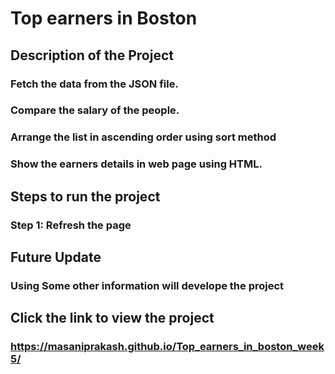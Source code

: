# Top earners in Boston
## Description of the Project
### Fetch the data from the JSON file.
### Compare the salary of the people.
### Arrange the list in ascending order using sort method
### Show the earners details in web page using HTML.
## Steps to run the project
### Step 1: Refresh the page
## Future Update
### Using Some other information will develope the project
## Click the link to view the project
### https://masaniprakash.github.io/Top_earners_in_boston_week5/
